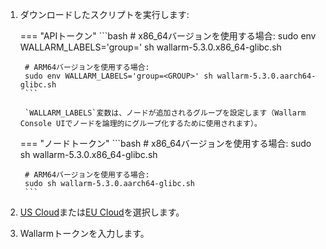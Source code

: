 1. ダウンロードしたスクリプトを実行します:

    === "APIトークン"
        ```bash
        # x86_64バージョンを使用する場合:
        sudo env WALLARM_LABELS='group=<GROUP>' sh wallarm-5.3.0.x86_64-glibc.sh

        # ARM64バージョンを使用する場合:
        sudo env WALLARM_LABELS='group=<GROUP>' sh wallarm-5.3.0.aarch64-glibc.sh
        ```        

        `WALLARM_LABELS`変数は、ノードが追加されるグループを設定します（Wallarm Console UIでノードを論理的にグループ化するために使用されます）。

    === "ノードトークン"
        ```bash
        # x86_64バージョンを使用する場合:
        sudo sh wallarm-5.3.0.x86_64-glibc.sh

        # ARM64バージョンを使用する場合:
        sudo sh wallarm-5.3.0.aarch64-glibc.sh
        ```

1. [US Cloud](https://us1.my.wallarm.com/)または[EU Cloud](https://my.wallarm.com/)を選択します。
1. Wallarmトークンを入力します。